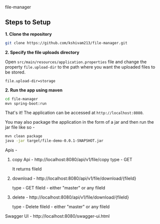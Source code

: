 file-manager

## Steps to Setup

**1. Clone the repository** 

```bash
git clone https://github.com/kshivam213/file-manager.git
```

**2. Specify the file uploads directory**

Open `src/main/resources/application.properties` file and change the property `file.upload-dir` to the path where you want the uploaded files to be stored.

```
file.upload-dir=storage
```

**2. Run the app using maven**

```bash
cd file-manager
mvn spring-boot:run
```

That's it! The application can be accessed at `http://localhost:8080`.

You may also package the application in the form of a jar and then run the jar file like so -

```bash
mvn clean package
java -jar target/file-demo-0.0.1-SNAPSHOT.jar
```

Apis - 

1. copy Api - http://localhost:8080/api/v1/file/copy
   type - GET

   It returns fileId
2. download - http://localhost:8080/api/v1/file/download/{fileId}
  
   type - GET
   fileId - either "master" or any fileId

3. delete - http://localhost:8080/api/v1/file/download/{fileId}

   type - Delete
   fileId - either "master" or any fileId


Swagger UI - http://localhost:8080/swagger-ui.html






